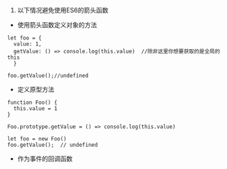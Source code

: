 1. 以下情况避免使用ES6的箭头函数
  - 使用箭头函数定义对象的方法
  ```
  let foo = {
    value: 1,
    getValue: () => console.log(this.value)  //除非这里你想要获取的是全局的this
    }

foo.getValue();//undefined
  ```
  - 定义原型方法
  ```
  function Foo() {
    this.value = 1
  }

  Foo.prototype.getValue = () => console.log(this.value)

  let foo = new Foo()
  foo.getValue();  // undefined
  ```
  - 作为事件的回调函数

